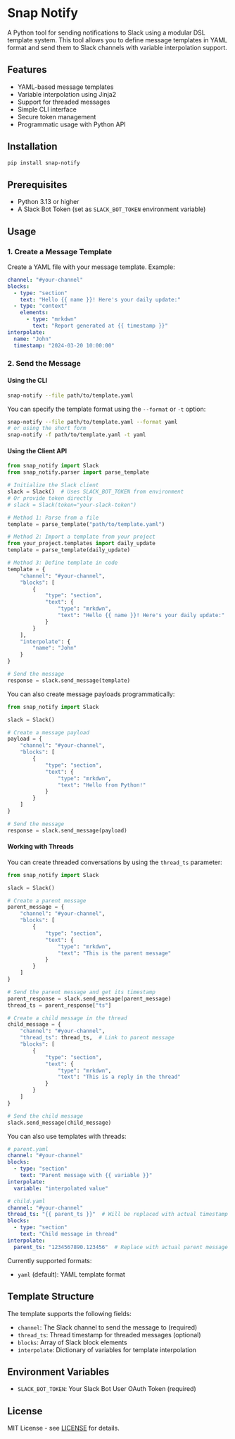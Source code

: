 # Snap Notify

A Python tool for sending notifications to Slack using a modular DSL template system. This tool allows you to define message templates in YAML format and send them to Slack channels with variable interpolation support.

## Features

- YAML-based message templates
- Variable interpolation using Jinja2
- Support for threaded messages
- Simple CLI interface
- Secure token management
- Programmatic usage with Python API

## Installation

```bash
pip install snap-notify
```

## Prerequisites

- Python 3.13 or higher
- A Slack Bot Token (set as `SLACK_BOT_TOKEN` environment variable)

## Usage

### 1. Create a Message Template

Create a YAML file with your message template. Example:

```yaml
channel: "#your-channel"
blocks:
  - type: "section"
    text: "Hello {{ name }}! Here's your daily update:"
  - type: "context"
    elements:
      - type: "mrkdwn"
        text: "Report generated at {{ timestamp }}"
interpolate:
  name: "John"
  timestamp: "2024-03-20 10:00:00"
```

### 2. Send the Message

#### Using the CLI

```bash
snap-notify --file path/to/template.yaml
```

You can specify the template format using the `--format` or `-t` option:

```bash
snap-notify --file path/to/template.yaml --format yaml
# or using the short form
snap-notify -f path/to/template.yaml -t yaml
```

#### Using the Client API

```python
from snap_notify import Slack
from snap_notify.parser import parse_template

# Initialize the Slack client
slack = Slack()  # Uses SLACK_BOT_TOKEN from environment
# Or provide token directly
# slack = Slack(token="your-slack-token")

# Method 1: Parse from a file
template = parse_template("path/to/template.yaml")

# Method 2: Import a template from your project
from your_project.templates import daily_update
template = parse_template(daily_update)

# Method 3: Define template in code
template = {
    "channel": "#your-channel",
    "blocks": [
        {
            "type": "section",
            "text": {
                "type": "mrkdwn",
                "text": "Hello {{ name }}! Here's your daily update:"
            }
        }
    ],
    "interpolate": {
        "name": "John"
    }
}

# Send the message
response = slack.send_message(template)
```

You can also create message payloads programmatically:

```python
from snap_notify import Slack

slack = Slack()

# Create a message payload
payload = {
    "channel": "#your-channel",
    "blocks": [
        {
            "type": "section",
            "text": {
                "type": "mrkdwn",
                "text": "Hello from Python!"
            }
        }
    ]
}

# Send the message
response = slack.send_message(payload)
```

#### Working with Threads

You can create threaded conversations by using the `thread_ts` parameter:

```python
from snap_notify import Slack

slack = Slack()

# Create a parent message
parent_message = {
    "channel": "#your-channel",
    "blocks": [
        {
            "type": "section",
            "text": {
                "type": "mrkdwn",
                "text": "This is the parent message"
            }
        }
    ]
}

# Send the parent message and get its timestamp
parent_response = slack.send_message(parent_message)
thread_ts = parent_response["ts"]

# Create a child message in the thread
child_message = {
    "channel": "#your-channel",
    "thread_ts": thread_ts,  # Link to parent message
    "blocks": [
        {
            "type": "section",
            "text": {
                "type": "mrkdwn",
                "text": "This is a reply in the thread"
            }
        }
    ]
}

# Send the child message
slack.send_message(child_message)
```

You can also use templates with threads:

```yaml
# parent.yaml
channel: "#your-channel"
blocks:
  - type: "section"
    text: "Parent message with {{ variable }}"
interpolate:
  variable: "interpolated value"

# child.yaml
channel: "#your-channel"
thread_ts: "{{ parent_ts }}"  # Will be replaced with actual timestamp
blocks:
  - type: "section"
    text: "Child message in thread"
interpolate:
  parent_ts: "1234567890.123456"  # Replace with actual parent message timestamp
```

Currently supported formats:
- `yaml` (default): YAML template format

## Template Structure

The template supports the following fields:

- `channel`: The Slack channel to send the message to (required)
- `thread_ts`: Thread timestamp for threaded messages (optional)
- `blocks`: Array of Slack block elements
- `interpolate`: Dictionary of variables for template interpolation

## Environment Variables

- `SLACK_BOT_TOKEN`: Your Slack Bot User OAuth Token (required)

## License

MIT License - see [LICENSE](LICENSE) for details.